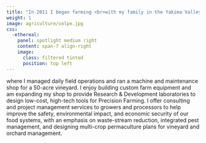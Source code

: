 ```yaml
---
title: "In 2011 I began farming <br>with my family in the Yakima Valley"
weight: 1
image: agriculture/volpe.jpg
css:
  -ethereal:
    panel: spotlight medium right
    content: span-7 align-right
    image:
      class: filtered tinted
      position: top left
---
```

where I managed daily field operations and ran a machine and maintenance shop for a 50-acre vineyard. I enjoy building custom farm equipment and am expanding my shop to provide Research & Development laboratories to design low-cost, high-tech tools for Precision Farming. I offer consulting and project management services to growers and processors to help improve the safety, environmental impact, and economic security of our food systems, with an emphasis on waste-stream reduction, integrated pest management, and designing multi-crop permaculture plans for vineyard and orchard management.
